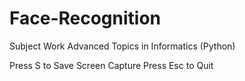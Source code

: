# Face-Recognition

Subject Work Advanced Topics in Informatics (Python)

  Press S to Save Screen Capture
  Press Esc to Quit
